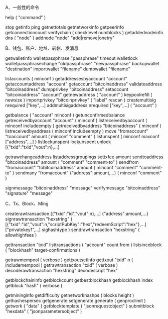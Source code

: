 A、一般性的命令

help ( "command" )

stop
getinfo
ping
getnettotals
getnetworkinfo
getpeerinfo
getconnectioncount
verifychain ( checklevel numblocks )
getaddednodeinfo dns ( "node" )
addnode "node" "add|remove|onetry"


B、钱包、账户、地址、转帐、发消息

getwalletinfo
walletpassphrase "passphrase" timeout
walletlock
walletpassphrasechange "oldpassphrase" "newpassphrase"
backupwallet "destination"
importwallet "filename"
dumpwallet "filename"

listaccounts ( minconf )
getaddressesbyaccount "account"
getaccountaddress "account"
getaccount "bitcoinaddress"
validateaddress "bitcoinaddress"
dumpprivkey "bitcoinaddress"
setaccount "bitcoinaddress" "account"
getnewaddress ( "account" )
keypoolrefill ( newsize )
importprivkey "bitcoinprivkey" ( "label" rescan )
createmultisig nrequired ["key",...]
addmultisigaddress nrequired ["key",...] ( "account" )

getbalance ( "account" minconf )
getunconfirmedbalance
getreceivedbyaccount "account" ( minconf )
listreceivedbyaccount ( minconf includeempty )
getreceivedbyaddress "bitcoinaddress" ( minconf )
listreceivedbyaddress ( minconf includeempty )
move "fromaccount" "toaccount" amount ( minconf "comment" )
listunspent ( minconf maxconf  ["address",...] )
listlockunspent
lockunspent unlock [{"txid":"txid","vout":n},...]

getrawchangeaddress
listaddressgroupings
settxfee amount
sendtoaddress "bitcoinaddress" amount ( "comment" "comment-to" )
sendfrom "fromaccount" "tobitcoinaddress" amount ( minconf "comment" "comment-to" )
sendmany "fromaccount" {"address":amount,...} ( minconf "comment" )

signmessage "bitcoinaddress" "message"
verifymessage "bitcoinaddress" "signature" "message"



C、Tx、Block、Ming

createrawtransaction [{"txid":"id","vout":n},...] {"address":amount,...}
signrawtransaction "hexstring" ( [{"txid":"id","vout":n,"scriptPubKey":"hex","redeemScript":"hex"},...] ["privatekey1",...] sighashtype )
sendrawtransaction "hexstring" ( allowhighfees )


gettransaction "txid"
listtransactions ( "account" count from )
listsinceblock ( "blockhash" target-confirmations )


getrawmempool ( verbose )
gettxoutsetinfo
gettxout "txid" n ( includemempool )
getrawtransaction "txid" ( verbose )
decoderawtransaction "hexstring"
decodescript "hex"

getblockchaininfo
getblockcount
getbestblockhash
getblockhash index
getblock "hash" ( verbose )

getmininginfo
getdifficulty
getnetworkhashps ( blocks height )
gethashespersec
getgenerate
setgenerate generate ( genproclimit )
getwork ( "data" )
getblocktemplate ( "jsonrequestobject" )
submitblock "hexdata" ( "jsonparametersobject" )